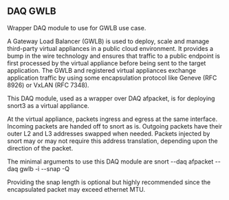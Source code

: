 DAQ GWLB
--------

Wrapper DAQ module to use for GWLB use case.

A Gateway Load Balancer (GWLB) is used to deploy, scale and manage third-party
virtual appliances in a public cloud environment. It provides a bump in the
wire technology and ensures that traffic to a public endpoint is first
processed by the virtual appliance before being sent to the target application. The
GWLB and registered virtual appliances exchange application traffic by using
some encapsulation protocol like Geneve (RFC 8926) or VxLAN (RFC 7348).

This DAQ module, used as a wrapper over DAQ afpacket, is for deploying snort3
as a virtual appliance.

At the virtual appliance, packets ingress and egress at the same interface.
Incoming packets are handed off to snort as is. Outgoing packets have their
outer L2 and L3 addresses swapped when needed.  Packets injected by snort may
or may not require this address translation, depending upon the direction of
the packet.

The minimal arguments to use this DAQ module are
    snort --daq afpacket --daq gwlb -i <intf> --snap <snap len> -Q

Providing the snap length is optional but highly recommended since the
encapsulated packet may exceed ethernet MTU.
